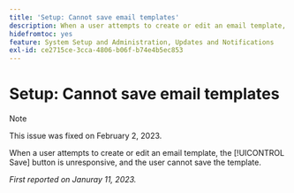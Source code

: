 ```yaml
---
title: 'Setup: Cannot save email templates'
description: When a user attempts to create or edit an email template, the Save button is unresponsive, and the user cannot save the template.
hidefromtoc: yes
feature: System Setup and Administration, Updates and Notifications
exl-id: ce2715ce-3cca-4806-b06f-b74e4b5ec853
---
```

# Setup: Cannot save email templates

>[!NOTE]
>
>This issue was fixed on February 2, 2023.

When a user attempts to create or edit an email template, the [!UICONTROL Save] button is unresponsive, and the user cannot save the template.

_First reported on Januray 11, 2023._
